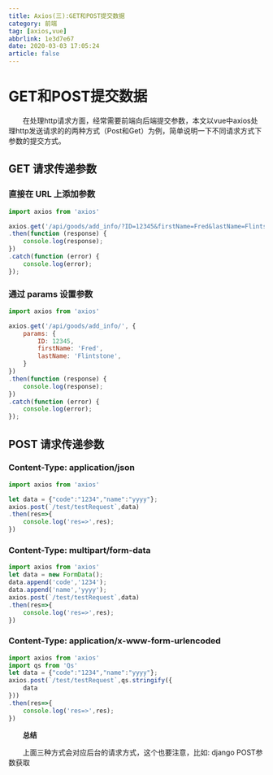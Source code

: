 ```yaml
---
title: Axios(三):GET和POST提交数据
category: 前端
tag: [axios,vue]
abbrlink: 1e3d7e67
date: 2020-03-03 17:05:24
article: false
---
```


# GET和POST提交数据

　　在处理http请求方面，经常需要前端向后端提交参数，本文以vue中axios处理http发送请求的的两种方式（Post和Get）为例，简单说明一下不同请求方式下参数的提交方式。

## GET 请求传递参数

### 直接在 URL 上添加参数

```javascript
import axios from 'axios'

axios.get('/api/goods/add_info/?ID=12345&firstName=Fred&lastName=Flintstone')
.then(function (response) {
    console.log(response);
})
.catch(function (error) {
    console.log(error);
});
```

### 通过 params 设置参数

```javascript
import axios from 'axios'

axios.get('/api/goods/add_info/', {
    params: {
        ID: 12345,
        firstName: 'Fred',
        lastName: 'Flintstone',
    }
})
.then(function (response) {
    console.log(response);
})
.catch(function (error) {
    console.log(error);
});
```

## POST 请求传递参数

### Content-Type: application/json

```javascript
import axios from 'axios'

let data = {"code":"1234","name":"yyyy"};
axios.post(`/test/testRequest`,data)
.then(res=>{
    console.log('res=>',res);
})
```

### Content-Type: multipart/form-data

```javascript
import axios from 'axios'
let data = new FormData();
data.append('code','1234');
data.append('name','yyyy');
axios.post(`/test/testRequest`,data)
.then(res=>{
    console.log('res=>',res);
})
```

### Content-Type: application/x-www-form-urlencoded

```javascript
import axios from 'axios'
import qs from 'Qs'
let data = {"code":"1234","name":"yyyy"};
axios.post(`/test/testRequest`,qs.stringify({
    data
}))
.then(res=>{
    console.log('res=>',res);
})
```

　　**总结**

　　上面三种方式会对应后台的请求方式，这个也要注意，比如: django POST参数获取
